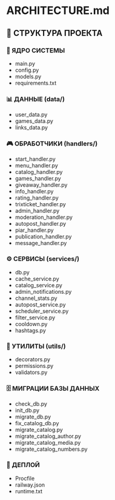 # ARCHITECTURE.md

## 📁 СТРУКТУРА ПРОЕКТА

### 🎯 ЯДРО СИСТЕМЫ
- main.py
- config.py
- models.py
- requirements.txt

### 📊 ДАННЫЕ (data/)
- user_data.py
- games_data.py
- links_data.py

### 🎮 ОБРАБОТЧИКИ (handlers/)
- start_handler.py
- menu_handler.py
- catalog_handler.py
- games_handler.py
- giveaway_handler.py
- info_handler.py
- rating_handler.py
- trixticket_handler.py
- admin_handler.py
- moderation_handler.py
- autopost_handler.py
- piar_handler.py
- publication_handler.py
- message_handler.py

### ⚙️ СЕРВИСЫ (services/)
- db.py
- cache_service.py
- catalog_service.py
- admin_notifications.py
- channel_stats.py
- autopost_service.py
- scheduler_service.py
- filter_service.py
- cooldown.py
- hashtags.py

### 🔧 УТИЛИТЫ (utils/)
- decorators.py
- permissions.py
- validators.py

### 🗄️ МИГРАЦИИ БАЗЫ ДАННЫХ
- check_db.py
- init_db.py
- migrate_db.py
- fix_catalog_db.py
- migrate_catalog.py
- migrate_catalog_author.py
- migrate_catalog_media.py
- migrate_catalog_numbers.py

### 🚀 ДЕПЛОЙ
- Procfile
- railway.json
- runtime.txt
